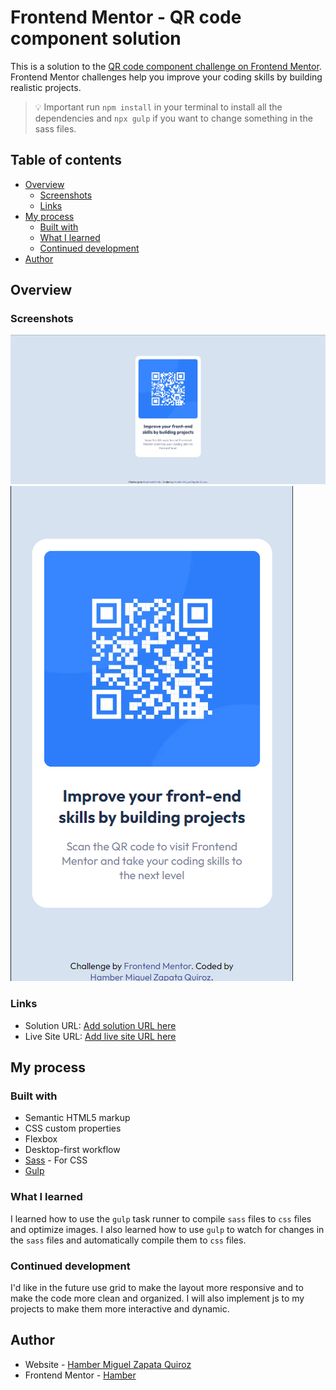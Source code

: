# Frontend Mentor - QR code component solution

This is a solution to the [QR code component challenge on Frontend Mentor](https://www.frontendmentor.io/challenges/qr-code-component-iux_sIO_H). Frontend Mentor challenges help you improve your coding skills by building realistic projects. 

> 💡 Important run `npm install` in your terminal to install all the dependencies and `npx gulp` if you want to change something in the sass files. 

## Table of contents

- [Overview](#overview)
  - [Screenshots](#screenshots)
  - [Links](#links)
- [My process](#my-process)
  - [Built with](#built-with)
  - [What I learned](#what-i-learned)
  - [Continued development](#continued-development)
- [Author](#author)

## Overview

### Screenshots

![Desktop](screenshots/desktop.png)
![Mobile](screenshots/mobile.png)

### Links

- Solution URL: [Add solution URL here](https://your-solution-url.com)
- Live Site URL: [Add live site URL here](https://your-live-site-url.com)

## My process

### Built with

- Semantic HTML5 markup
- CSS custom properties
- Flexbox 
- Desktop-first workflow
- [Sass](https://sass-lang.com/) - For CSS
- [Gulp](https://gulpjs.com/) 

### What I learned

I learned how to use the `gulp` task runner to compile `sass` files to `css` files and optimize images. I also learned how to use `gulp` to watch for changes in the `sass` files and automatically compile them to `css` files. 

### Continued development

I'd like in the future use grid to make the layout more responsive and to make the code more clean and organized. 
I will also implement js to my projects to make them more interactive and dynamic.

## Author

- Website - [Hamber Miguel Zapata Quiroz](https://www.your-site.com)
- Frontend Mentor - [Hamber](https://www.frontendmentor.io/profile/HzHaxx)

